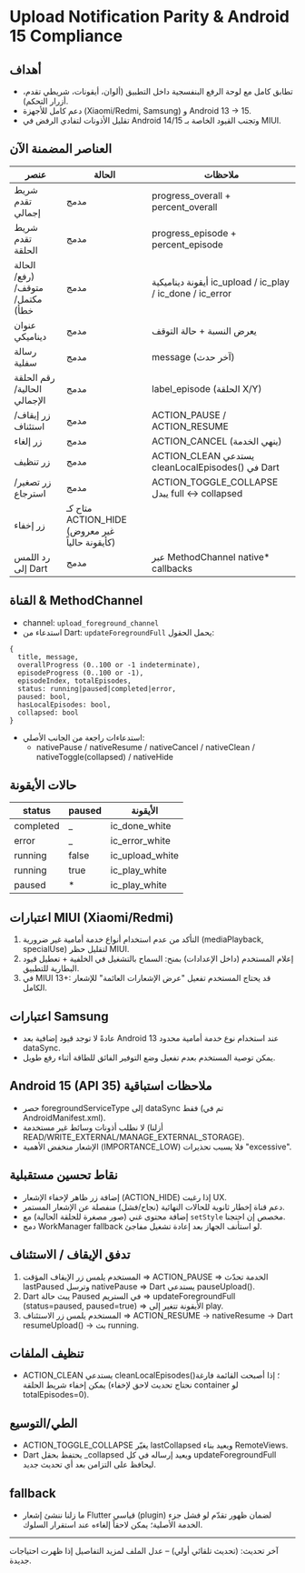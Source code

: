 # Upload Notification Parity & Android 15 Compliance

## أهداف
- تطابق كامل مع لوحة الرفع البنفسجية داخل التطبيق (ألوان، أيقونات، شريطي تقدم، أزرار التحكم).
- دعم كامل للأجهزة (Xiaomi/Redmi, Samsung) و Android 13 → 15.
- تقليل الأذونات لتفادي الرفض في Android 14/15 وتجنب القيود الخاصة بـ MIUI.

## العناصر المضمنة الآن
| عنصر | الحالة | ملاحظات |
|------|--------|---------|
| شريط تقدم إجمالي | مدمج | progress_overall + percent_overall |
| شريط تقدم الحلقة | مدمج | progress_episode + percent_episode |
| الحالة (رفع/متوقف/مكتمل/خطأ) | مدمج | أيقونة ديناميكية ic_upload / ic_play / ic_done / ic_error |
| عنوان ديناميكي | مدمج | يعرض النسبة + حالة التوقف |
| رسالة سفلية | مدمج | message (آخر حدث) |
| رقم الحلقة الحالية/الإجمالي | مدمج | label_episode (الحلقة X/Y) |
| زر إيقاف/استئناف | مدمج | ACTION_PAUSE / ACTION_RESUME |
| زر إلغاء | مدمج | ACTION_CANCEL (ينهي الخدمة) |
| زر تنظيف | مدمج | ACTION_CLEAN يستدعي cleanLocalEpisodes() في Dart |
| زر تصغير/استرجاع | مدمج | ACTION_TOGGLE_COLLAPSE يبدل full ↔ collapsed |
| زر إخفاء | متاح كـ ACTION_HIDE (غير معروض كأيقونة حالياً) |
| رد اللمس إلى Dart | مدمج | عبر MethodChannel native* callbacks |

## القناة & MethodChannel
- channel: `upload_foreground_channel`
- استدعاء من Dart: `updateForegroundFull` يحمل الحقول:
```
{
  title, message,
  overallProgress (0..100 or -1 indeterminate),
  episodeProgress (0..100 or -1),
  episodeIndex, totalEpisodes,
  status: running|paused|completed|error,
  paused: bool,
  hasLocalEpisodes: bool,
  collapsed: bool
}
```
- استدعاءات راجعة من الجانب الأصلي:
  - nativePause / nativeResume / nativeCancel / nativeClean / nativeToggle(collapsed) / nativeHide

## حالات الأيقونة
| status | paused | الأيقونة |
|--------|--------|----------|
| completed | _ | ic_done_white |
| error | _ | ic_error_white |
| running | false | ic_upload_white |
| running | true | ic_play_white |
| paused | * | ic_play_white |

## اعتبارات MIUI (Xiaomi/Redmi)
1. التأكد من عدم استخدام أنواع خدمة أمامية غير ضرورية (mediaPlayback, specialUse) لتقليل حظر MIUI.
2. إعلام المستخدم (داخل الإعدادات) بمنح: السماح بالتشغيل في الخلفية + تعطيل قيود البطارية للتطبيق.
3. في MIUI 13+: قد يحتاج المستخدم تفعيل "عرض الإشعارات العائمة" للإشعار الكامل.

## اعتبارات Samsung
- عادةً لا توجد قيود إضافية بعد Android 13 عند استخدام نوع خدمة أمامية محدود dataSync.
- يمكن توصية المستخدم بعدم تفعيل وضع التوفير الفائق للطاقة أثناء رفع طويل.

## Android 15 (API 35) ملاحظات استباقية
- حصر foregroundServiceType إلى dataSync فقط (تم في AndroidManifest.xml).
- لا نطلب أذونات وسائط غير مستخدمة (أزلنا READ/WRITE_EXTERNAL/MANAGE_EXTERNAL_STORAGE).
- الإشعار منخفض الأهمية (IMPORTANCE_LOW) فلا يسبب تحذيرات "excessive".

## نقاط تحسين مستقبلية
- إضافة زر ظاهر لإخفاء الإشعار (ACTION_HIDE) إذا رغبت UX.
- دعم قناة إخطار ثانوية للحالات النهائية (نجاح/فشل) منفصلة عن الإشعار المستمر.
- إضافة محتوى غني (صور مصغرة للحلقة الحالية) مع `setStyle` مخصص إن احتجنا.
- دمج WorkManager fallback لو استأنف الجهاز بعد إعادة تشغيل مفاجئ.

## تدفق الإيقاف / الاستئناف
1. المستخدم يلمس زر الإيقاف المؤقت ⇒ ACTION_PAUSE ⇒ الخدمة تحدّث lastPaused وترسل nativePause ⇒ Dart يستدعي pauseUpload().
2. Dart يبث حالة Paused في الستريم ⇒ updateForegroundFull (status=paused, paused=true) ⇒ الأيقونة تتغير إلى play.
3. المستخدم يلمس زر الاستئناف ⇒ ACTION_RESUME → nativeResume → Dart resumeUpload() → بث running.

## تنظيف الملفات
- ACTION_CLEAN يستدعي cleanLocalEpisodes()؛ إذا أصبحت القائمة فارغة يمكن إخفاء شريط الحلقة (نحتاج تحديث لاحق لإخفاء container لو totalEpisodes=0).

## الطي/التوسيع
- ACTION_TOGGLE_COLLAPSE يغيّر lastCollapsed ويعيد بناء RemoteViews.
- Dart يحتفظ بحقل _collapsed ويعيد إرساله في كل updateForegroundFull ليحافظ على التزامن بعد أي تحديث جديد.

## fallback
- ما زلنا ننشئ إشعار Flutter قياسي (plugin) لضمان ظهور تقدّم لو فشل جزء الخدمة الأصلية؛ يمكن لاحقاً إلغاءه عند استقرار السلوك.

---
آخر تحديث: (تحديث تلقائي أولي) – عدل الملف لمزيد التفاصيل إذا ظهرت احتياجات جديدة.
